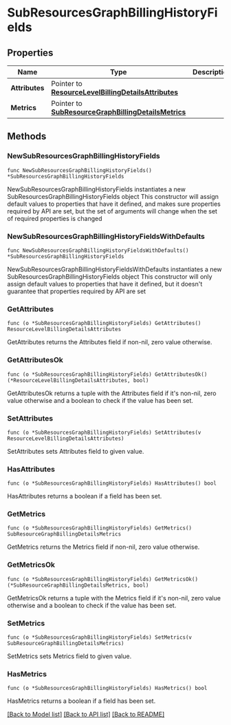 # SubResourcesGraphBillingHistoryFields

## Properties

Name | Type | Description | Notes
------------ | ------------- | ------------- | -------------
**Attributes** | Pointer to [**ResourceLevelBillingDetailsAttributes**](ResourceLevelBillingDetailsAttributes.md) |  | [optional] 
**Metrics** | Pointer to [**SubResourceGraphBillingDetailsMetrics**](SubResourceGraphBillingDetailsMetrics.md) |  | [optional] 

## Methods

### NewSubResourcesGraphBillingHistoryFields

`func NewSubResourcesGraphBillingHistoryFields() *SubResourcesGraphBillingHistoryFields`

NewSubResourcesGraphBillingHistoryFields instantiates a new SubResourcesGraphBillingHistoryFields object
This constructor will assign default values to properties that have it defined,
and makes sure properties required by API are set, but the set of arguments
will change when the set of required properties is changed

### NewSubResourcesGraphBillingHistoryFieldsWithDefaults

`func NewSubResourcesGraphBillingHistoryFieldsWithDefaults() *SubResourcesGraphBillingHistoryFields`

NewSubResourcesGraphBillingHistoryFieldsWithDefaults instantiates a new SubResourcesGraphBillingHistoryFields object
This constructor will only assign default values to properties that have it defined,
but it doesn't guarantee that properties required by API are set

### GetAttributes

`func (o *SubResourcesGraphBillingHistoryFields) GetAttributes() ResourceLevelBillingDetailsAttributes`

GetAttributes returns the Attributes field if non-nil, zero value otherwise.

### GetAttributesOk

`func (o *SubResourcesGraphBillingHistoryFields) GetAttributesOk() (*ResourceLevelBillingDetailsAttributes, bool)`

GetAttributesOk returns a tuple with the Attributes field if it's non-nil, zero value otherwise
and a boolean to check if the value has been set.

### SetAttributes

`func (o *SubResourcesGraphBillingHistoryFields) SetAttributes(v ResourceLevelBillingDetailsAttributes)`

SetAttributes sets Attributes field to given value.

### HasAttributes

`func (o *SubResourcesGraphBillingHistoryFields) HasAttributes() bool`

HasAttributes returns a boolean if a field has been set.

### GetMetrics

`func (o *SubResourcesGraphBillingHistoryFields) GetMetrics() SubResourceGraphBillingDetailsMetrics`

GetMetrics returns the Metrics field if non-nil, zero value otherwise.

### GetMetricsOk

`func (o *SubResourcesGraphBillingHistoryFields) GetMetricsOk() (*SubResourceGraphBillingDetailsMetrics, bool)`

GetMetricsOk returns a tuple with the Metrics field if it's non-nil, zero value otherwise
and a boolean to check if the value has been set.

### SetMetrics

`func (o *SubResourcesGraphBillingHistoryFields) SetMetrics(v SubResourceGraphBillingDetailsMetrics)`

SetMetrics sets Metrics field to given value.

### HasMetrics

`func (o *SubResourcesGraphBillingHistoryFields) HasMetrics() bool`

HasMetrics returns a boolean if a field has been set.


[[Back to Model list]](../README.md#documentation-for-models) [[Back to API list]](../README.md#documentation-for-api-endpoints) [[Back to README]](../README.md)


